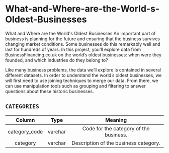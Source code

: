 # What-and-Where-are-the-World-s-Oldest-Businesses
What and Where are the World's Oldest Businesses
An important part of business is planning for the future and ensuring that the business survives changing market conditions. Some businesses do this remarkably well and last for hundreds of years. In this project, you’ll explore data from BusinessFinancing.co.uk on the world’s oldest businesses: when were they founded, and which industries do they belong to?

Like many business problems, the data we’ll explore is contained in several different datasets. In order to understand the world’s oldest businesses, we will first need to use joining techniques to merge our data. From there, we can use manipulation tools such as grouping and filtering to answer questions about these historic businesses.

## `CATEGORIES`
| Column | Type |	Meaning |
| :--: | :--: | :--: |
| category_code |	varchar |	Code for the category of the business.|
| category | varchar |	Description of the business category. |
